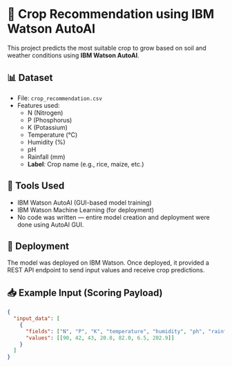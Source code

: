 # 🌱 Crop Recommendation using IBM Watson AutoAI

This project predicts the most suitable crop to grow based on soil and weather conditions using **IBM Watson AutoAI**.

## 📊 Dataset

- File: `crop_recommendation.csv`
- Features used:
  - N (Nitrogen)
  - P (Phosphorus)
  - K (Potassium)
  - Temperature (°C)
  - Humidity (%)
  - pH
  - Rainfall (mm)
  - **Label**: Crop name (e.g., rice, maize, etc.)

## 🔧 Tools Used

- IBM Watson AutoAI (GUI-based model training)
- IBM Watson Machine Learning (for deployment)
- No code was written — entire model creation and deployment were done using AutoAI GUI.

## 🚀 Deployment

The model was deployed on IBM Watson. Once deployed, it provided a REST API endpoint to send input values and receive crop predictions.

## 📥 Example Input (Scoring Payload)

```json
{
  "input_data": [
    {
      "fields": ["N", "P", "K", "temperature", "humidity", "ph", "rainfall"],
      "values": [[90, 42, 43, 20.8, 82.0, 6.5, 202.9]]
    }
  ]
}
